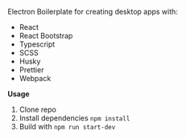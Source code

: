 Electron Boilerplate for creating desktop apps with:
* React
* React Bootstrap
* Typescript 
* SCSS
* Husky
* Prettier
* Webpack

__Usage__
1. Clone repo
2. Install dependencies `npm install`
3. Build with `npm run start-dev`


